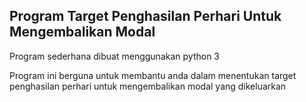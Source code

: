 Program Target Penghasilan Perhari Untuk Mengembalikan Modal
----------------------------------------
Program sederhana dibuat menggunakan python 3

Program ini berguna untuk membantu anda dalam menentukan target penghasilan perhari untuk mengembalikan modal yang dikeluarkan
